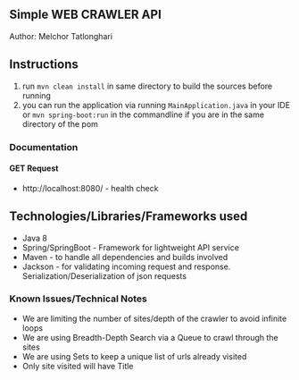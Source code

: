 
## Simple WEB CRAWLER API

Author: Melchor Tatlonghari

## Instructions
1. run `mvn clean install` in same directory to build the sources before running
2. you can run the application via running `MainApplication.java` in your IDE 
or `mvn spring-boot:run` in the commandline if you are in the same directory of the pom

### Documentation

#### GET Request

- http://localhost:8080/ - health check


## Technologies/Libraries/Frameworks used
- Java 8
- Spring/SpringBoot - Framework for lightweight API service
- Maven - to handle all dependencies and builds involved
- Jackson - for validating incoming request and response. Serialization/Deserialization of json requests

### Known Issues/Technical Notes
- We are limiting the number of sites/depth of the crawler to avoid infinite loops
- We are using Breadth-Depth Search via a Queue to crawl through the sites
- We are using Sets to keep a unique list of urls already visited
- Only site visited will have Title
